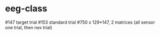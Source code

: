 # eeg-class

#147 target trial
#153 standard trial
#750 x 129*147, 2 matrices (all sensor one trial, then nex trial)